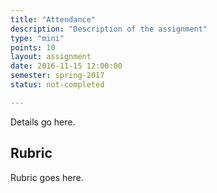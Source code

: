 ```yaml
---
title: "Attendance"
description: "Description of the assignment"
type: "mini"
points: 10
layout: assignment
date: 2016-11-15 12:00:00
semester: spring-2017
status: not-completed

---
```


Details go here.

## Rubric

Rubric goes here.
